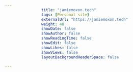 ---
                title: "jamiemoxon.tech"
                tags: [Personal site]
                externalUrl: "https://jamiemoxon.tech"
                weight: 40
                showDate: false
                showAuthor: false
                showReadingTime: false
                showEdit: false
                showLikes: false
                showViews: false
                layoutBackgroundHeaderSpace: false
                ---

